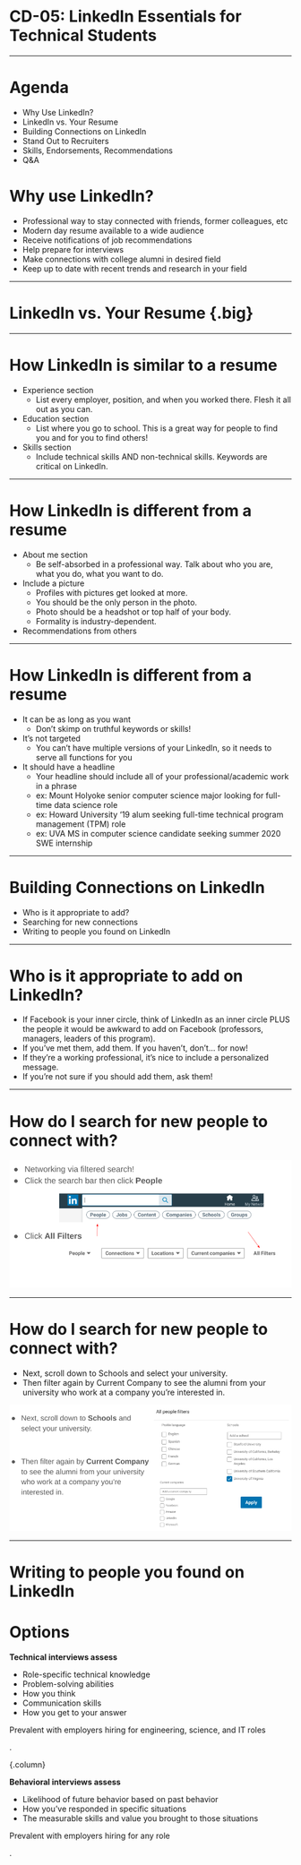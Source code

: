 # CD-05: LinkedIn Essentials for Technical Students

<!--
Today we’re talking about the incredible tool that is LinkedIn. I hope you’ve all made time to create or update your LinkedIn profile since our presentation about the Art of Networking because we’ll be using them later today. Please have your laptops out but closed until we get to that session. Let’s get to it!

[Optional: give a story or personal anecdote about the power of LinkedIn.]

I’m curious to know your thoughts about LinkedIn. How often do you log into your LinkedIn? How do you use LinkedIn while you’re logged in? What are some things you’re unsure about regarding how to use LinkedIn? [elicit student responses] Today we’re going to go over some essential best practices for using LinkedIn as a technical student and hopefully answer some of these questions you have. The information in here can be applied to any college student on LinkedIn, but certain pieces of advice are most relevant to technical college students looking for technical roles. 
-->

---

# Agenda

* Why Use LinkedIn?
* LinkedIn vs. Your Resume
* Building Connections on LinkedIn
* Stand Out to Recruiters 
* Skills, Endorsements, Recommendations
* Q&A

<!--
Here’s our agenda for today’s session. We’ll talk about why we should even have a LinkedIn profile, the differences between a resume and LinkedIn, how to start building connections on LinkedIn, how to stand out to recruiters, and information about how to have your skills and experiences come to life with endorsements and recommendations from your LinkedIn connections. 
-->

# Why use LinkedIn?

* Professional way to stay connected with friends, former colleagues, etc
* Modern day resume available to a wide audience
* Receive notifications of job recommendations
* Help prepare for interviews
* Make connections with college alumni in desired field
* Keep up to date with recent trends and research in your field

<!--
Let's begin with why it’s worth having and maintaining a LinkedIn profile. There are a lot of reasons to use LinkedIn, and some of them are listed here. It’s a great way to stay in touch with classmates, former colleagues, and others. It’s also a fantastic way of making yourself accessible to recruiters who are looking to hire exceptional talent. Hiring technology has come a long way since paper resumes, so why not make your skills and experiences known to a wide range of people looking to connect and looking  to hire? Also, once you develop a network of LinkedIn connections from your field, LinkedIn will also serve as a fantastic way to keep up to date with the latest trends and research in your profession.
-->

---

# LinkedIn vs. Your Resume {.big}

<!--
I get asked this question a lot: “My LinkedIn is just my resume, right?” We’ll get into how LinkedIn and your resume are the same and how they’re different to give a thorough answer to that question. Let’s start with the similarities.
-->

---

# How LinkedIn is **similar** to a resume 

* Experience section
    * List every employer, position, and when you worked there. Flesh it all out as you can.  
* Education section
    * List where you go to school. This is a great way for people to find you and for you to find others!
* Skills section
    * Include technical skills AND non-technical skills. Keywords are critical on LinkedIn.
  
<!--
* Similar to a resume, your LinkedIn profile also includes an experience section. Your profile doesn’t need to be totally fleshed out to make an experience section. Even if you have just the role, that’s something! Fill it out as you can, but definitely list each of your experiences and how long you’ve worked at them -- starting with your college experiences and after. The only exception is if you earned an extremely prestigious award in high school, like National Merit Semifinalist or Gates Scholarship.
* Similar to a resume, your LinkedIn also includes an education section. Say where you go to school. This is a major way to connect with people, which we’ll get to later.
* Similar to your resume, your LinkedIn also includes a skills section. Technical folks should include softer skills here in addition to technical skills. We will get to this later, but it’s important to take time to endorse other people, and then they will reciprocate. Are these endorsements the most reliable barometer of your skill sets? No, but it does convey what people THINK you’re good at, which is very important. Keyword optimization is critical here and other places on your LinkedIn, too. If recruiters are looking for a programming language, skills is a great place for you to list it. A good hack is to look at the job descriptions for the roles you want and make sure those skills show up somewhere on your LinkedIn if you have them. (It doesn’t have to be in the skills section.)
-->

---

# How LinkedIn is **different** from a resume

* About me section
   * Be self-absorbed in a professional way. Talk about who you are, what you do, what you want to do.
* Include a picture
   * Profiles with pictures get looked at more.
   * You should be the only person in the photo.
   * Photo should be a headshot or top half of your body.
   * Formality is industry-dependent.
* Recommendations from others

<!--
- Unlike resumes, your LinkedIn has an “about me” section. Be selfish in a professional way. It’s a place for you to talk about who you are and what you do. It’s also a fantastic place to include keywords that you haven’t found the right space for in other parts of your LinkedIn page. Like the idea of Gestalt therapy, we are each more than the sum of our parts, so weave some golden thread through what drives you to do all the things you do. Is your professional purpose to make the world a better place, to serve others, to innovate, to re-imagine and re-create a system? This section is a place for you to showcase that.
- Unlike resumes, your LinkedIn should probably have a picture. It’s a fact that profiles with a picture get looked at more. With that said, some students are worried about discrimination and choose not to post a photo. Unfortunately that fear of discrimination is understandable. It’s ultimately up to you. If you do use a photo, remember to use a headshot. There’s no need to see the rest of your body, and it’s important to have just you in the photo. Think about your industry and make a conscious choice about your headshot. It might be fine for a person in tech or graphic designer to be more informal in a headshot, but if you’re going into finance in NYC, that’s probably not the best route. Finance and business professionals, and those aspiring to become them, should wear business attire in their LinkedIn picture.
- Unlike resumes, you can have recommendations from people on your LinkedIn. It’s not completely necessary but worth considering. The best way to get one is to give one. Why not reach out to someone and say, “I was sitting in a LinkedIn presentation today and it was kind of boring. But I started thinking about how much I enjoyed working with you and wanted to say so. I’m currently _______ and would love if you could write me a recommendation back if you don’t mind.”  Super easy!
-->

---

# How LinkedIn is **different** from a resume

* It can be as long as you want
   * Don’t skimp on truthful keywords or skills!
* It’s not targeted
   * You can’t have multiple versions of your LinkedIn, so it needs to serve all functions for you
* It should have a headline
   * Your headline should include all of your professional/academic work in a phrase
    * ex: Mount Holyoke senior computer science major looking for full-time data science role
    * ex: Howard University ‘19 alum seeking full-time technical program management (TPM) role
    * ex: UVA MS in computer science candidate seeking summer 2020 SWE internship

<!--
- Unlike resumes, your LinkedIn can be as long as you want. Use this opportunity to use as many keywords and you possibly can. I knew a college student who never thought of working in tech get a job at Google. But because her LinkedIn page included that she speaks, reads, and writes German, she got contacted by a Google recruiter and now works there. 
- Unlike a resume, your LinkedIn is not targeted. At a career fair you frequently control what companies get your resume and, sometimes, what roles you’re considered for. You can give different versions of your resume as needed. That’s far from the case with LinkedIn. Your one LinkedIn profile has to serve all of your functions, which is a blessing and a curse. 
- Unlike a resume, you have a headline on your LinkedIn! If you take nothing else from this presentation, it should be this: use your headline for your current job title. You can incorporate all the aspects of your professional roles or your official title. Recruiters use this to look for prospective candidates. For example, my friend who works as a career counselor at a university but also teaches graduate school courses in career counseling and does resume/cover letter work. Therefore, her headline says she’s a “career development professional.” You can be a UCLA student interested in AI or a Cal Poly SLO senior seeking an entry level data analyst role. Use the headline to be totally transparent about your job search as a senior in college or graduating graduate student because when you’re a professional working for an organization and job searching, you can’t often be transparent that you’re looking.
-->

---

# Building Connections on LinkedIn

* Who is it appropriate to add?
* Searching for new connections
* Writing to people you found on LinkedIn

<!--
Now let’s dive into how to build connections on LinkedIn. You’ll have a pretty unexciting LinkedIN newsfeed if you aren’t connected to, or following, anyone else!
-->

---

# Who is it appropriate to add on LinkedIn?

* If Facebook is your inner circle, think of LinkedIn as an inner circle PLUS the people it would be awkward to add on Facebook (professors, managers, leaders of this program).
* If you’ve met them, add them. If you haven’t, don’t... for now!
* If they’re a working professional, it’s nice to include a personalized message.
* If you’re not sure if you should add them, ask them!

<!--
Consider Facebook, Instagram, and SnapChat friends as your personal inner circle. LinkedIn is a personal inner circle PLUS all the people who would be awkward to add on Facebook and these other social media platforms (leaders of this program, your professors, etc).  
* Think: 
  * 1.) Have I met them? If no, don't add them. 
  * 2.) If yes and you went to HS with them and haven’t talked since? Add them! You never know the connection you'll get. you never know when your mom is connected to someone you want to chat with about a role at the company where they’ve worked  

* Do you need to send a personalized message when you add people on LinkedIn?
  * If it’s a college peer or a peer in this program you clearly know, you don’t need to send a personalized message. 
   * If the someone isn't your school peer, send a personalized message. Doesn't need to be long. Ask recruiters you meet if it’s okay to add them on LinkedIn. That recruiter may move companies or become a resource for you one day. If you’re not sure if you should add someone, ask them!
-->

---

# How do I search for new people to connect with?

![](res/linkedin01.png)

<!--
A helpful group of people to connect with is alumni from your university who are working at a company where you may want to work some day. The easiest way to find and connect with those folks is by using the search function on LinkedIn. Please open your computers and log into your LinkedIn profiles for this section of the presentation so you can follow along. [Allow 1-2 minutes for students to log into their LinkedIn profiles.]

Begin typing in the search bar at the top of your page. Click People. Then click All Filters.
-->

---

# How do I search for new people to connect with?

* Next, scroll down to Schools and select your university.
* Then filter again by Current Company to see the alumni from your university who work at a company you’re interested in.

![](res/linkedin02.png)

---

# Writing to people you found on LinkedIn

# Options

**Technical interviews assess**

* Role-specific technical knowledge
* Problem-solving abilities
* How you think
* Communication skills
* How you get to your answer

Prevalent with employers hiring for engineering, science, and IT roles

.

{.column}

**Behavioral interviews assess**

* Likelihood of future behavior based on past behavior
* How you’ve responded in specific situations
* The measurable skills and value you brought to those situations

Prevalent with employers hiring for any role

.







